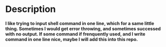 # Description

#### I like trying to input shell command in one line, which for a same little thing. Sometimes I would get error throwing, and sometimes successed with no output. If some command if frenquently used, and I write command in one line nice, maybe I will add this into this repo.
